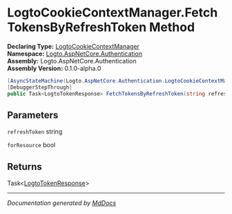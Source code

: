 ﻿<!--  
  <auto-generated>   
    The contents of this file were generated by a tool.  
    Changes to this file may be list if the file is regenerated  
  </auto-generated>   
-->

# LogtoCookieContextManager.FetchTokensByRefreshToken Method

**Declaring Type:** [LogtoCookieContextManager](../index.md)  
**Namespace:** [Logto.AspNetCore.Authentication](../../index.md)  
**Assembly:** Logto.AspNetCore.Authentication  
**Assembly Version:** 0.1.0\-alpha.0

```csharp
[AsyncStateMachine(Logto.AspNetCore.Authentication.LogtoCookieContextManager/<FetchTokensByRefreshToken>d__11)]
[DebuggerStepThrough]
public Task<LogtoTokenResponse> FetchTokensByRefreshToken(string refreshToken, bool forResource);
```

## Parameters

`refreshToken`  string

`forResource`  bool

## Returns

Task\<[LogtoTokenResponse](../../LogtoTokenResponse/index.md)\>

___

*Documentation generated by [MdDocs](https://github.com/ap0llo/mddocs)*
